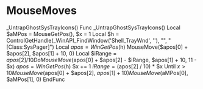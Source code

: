 # MouseMoves
_UntrapGhostSysTrayIcons()  Func _UntrapGhostSysTrayIcons()     Local $aMPos = MouseGetPos(), $x = 1     Local $h = ControlGetHandle(_WinAPI_FindWindow('Shell_TrayWnd', ''), "", "[Class:SysPager]")     Local $apos = WinGetPos($h)     MouseMove($apos[0] + $apos[2], $apos[1] + 10, 0)     Local $iRange = $apos[2] / 10     Do         MouseMove($apos[0] + $apos[2] - $iRange, $apos[1] + 10, 11 - $x)         $apos = WinGetPos($h)         $x += 1         $iRange = ($apos[2] / 10) * $x     Until $x > 10     MouseMove($apos[0] + $apos[2], $apos[1] + 10)     MouseMove($aMPos[0], $aMPos[1], 0) EndFunc
